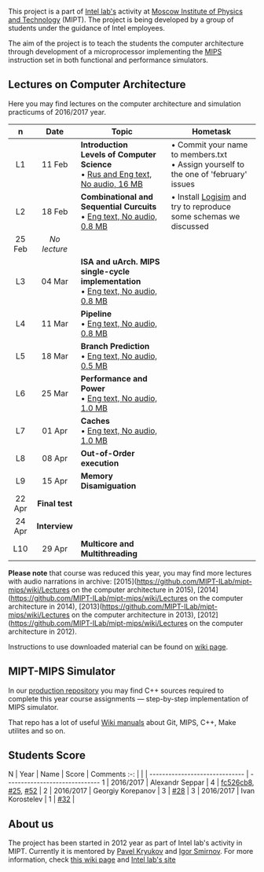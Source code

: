 This project is a part of [Intel lab's](http://ilab.fizteh.ru) activity at [Moscow Institute of Physics and Technology](http://phystech.edu/) (MIPT). The project is being developed by a group of students under the guidance of Intel employees.

The aim of the project is to teach the students the computer architecture through development of a microprocessor implementing the [MIPS](http://en.wikipedia.org/wiki/MIPS32) instruction set in both functional and performance simulators.

## Lectures on Computer Architecture

Here you may find lectures on the computer architecture and simulation practicums of 2016/2017 year.


n | Date |Topic | Hometask
:-: | :----: | ------------------------------ | ------------------------------
L1 | 11 Feb | **Introduction** <br/> **Levels of Computer Science** <br/> • [Rus and Eng text, No audio, 16 MB](https://github.com/MIPT-ILab/ca-lectures/blob/master/2016/Lecture_01__11_Feb__Introduction__Layers_of_CS_Eng_text__No_audio.pptx?raw=true)  | • Commit your name to members.txt<br> • Assign yourself to the one of 'february' issues |
L2 | 18 Feb | **Combinational and Sequential Curcuits** <br/> • [Eng text, No audio, 0.8 MB](https://github.com/MIPT-ILab/ca-lectures/blob/master/2016/Lecture_02__18_Feb__Combinational_and_Sequential_Circuits__Eng_text__No_audio.pptx) | • Install [Logisim]( http://www.cburch.com/logisim/index.html) and try to reproduce some schemas we discussed |
| 25 Feb | *No lecture* | |
L3 | 04 Mar | **ISA and uArch. MIPS single-cycle implementation** <br/> • [Eng text, No audio, 0.8 MB](https://github.com/MIPT-ILab/ca-lectures/blob/master/2016/Lecture_03__04_Mar__ISA_and_uArch_MIPS_single-cycle_implementation__Eng_text__No_audio.pptx)  | |
L4 | 11 Mar | **Pipeline** <br/> • [Eng text, No audio, 0.8 MB](https://github.com/MIPT-ILab/ca-lectures/blob/master/2016/Lecture_04__11_Mar__Pipelining__Eng_text__No_audio.pptx) | |
L5 | 18 Mar | **Branch Prediction** <br/> • [Eng text, No audio, 0.5 MB](https://github.com/MIPT-ILab/ca-lectures/blob/master/2016/Lecture_05__18_Mar__Branch_Prediction__Eng_text__No_audio.pptx) | |
L6 | 25 Mar | **Performance and Power** <br/> • [Eng text, No audio, 1.0 MB](https://github.com/MIPT-ILab/ca-lectures/blob/master/2016/Lecture_06__25_Mar__Performance_and_Power__Eng_text__No_audio.pptx) | |
L7 | 01 Apr | **Caches** <br/> • [Eng text, No audio, 1.0 MB](https://github.com/MIPT-ILab/ca-lectures/blob/master/2016/Lecture_07__01_Apr__Caches__Eng_text__No_audio.pptx) | |
L8 | 08 Apr | **Out-of-Order execution** | |
L9 | 15 Apr | **Memory Disamiguation** | |
| 22 Apr | **Final test** | |
| 24 Apr | **Interview** | |
L10 | 29 Apr | **Multicore and Multithreading** | |


**Please note** that course was reduced this year, you may find more lectures with audio narrations in archive: [2015](https://github.com/MIPT-ILab/mipt-mips/wiki/Lectures on the computer architecture in 2015), [2014](https://github.com/MIPT-ILab/mipt-mips/wiki/Lectures on the computer architecture in 2014), [2013](https://github.com/MIPT-ILab/mipt-mips/wiki/Lectures on the computer architecture in 2013), [2012](https://github.com/MIPT-ILab/mipt-mips/wiki/Lectures on the computer architecture in 2012).

Instructions to use downloaded material can be found on [wiki page](https://github.com/MIPT-ILab/mipt-mips/wiki/Instructions-to-use-downloaded-lectures).

## MIPT-MIPS Simulator

In our [production repository](https://github.com/MIPT-ILab/mipt-mips) you may find C++ sources required to complete this year course assignments — step-by-step implementation of MIPS simulator.

That repo has a lot of useful [Wiki manuals](https://github.com/MIPT-ILab/mipt-mips/wiki) about Git, MIPS, C++, Make utilites and so on.

## Students Score

N | Year | Name | Score | Comments
:-: | | | ------------------------------ | ------------------------------
1 | 2016/2017 | Alexandr Seppar | 4 | [fc526cb8](https://github.com/MIPT-ILab/ca-lectures/commit/fc526cb8f59bc6d9a399f453b417afc45c21012e), [#25](https://github.com/MIPT-ILab/mipt-mips/issues/25), [#52](https://github.com/MIPT-ILab/mipt-mips/issues/52) |
2 | 2016/2017 | Georgiy Korepanov | 3 | [#28](https://github.com/MIPT-ILab/mipt-mips/issues/28) |
3 | 2016/2017 | Ivan Korostelev | 1 | [#32](https://github.com/MIPT-ILab/mipt-mips/issues/32) |

## About us

The project has been started in 2012 year as part of Intel lab's activity in MIPT. Currently it is mentored by [Pavel Kryukov](https://github.com/pavelkryukov) and [Igor Smirnov](https://github.com/igorsmir-ilab). For more information, check [this wiki page](https://github.com/MIPT-ILab/mipt-mips/wiki/About-Us) and [Intel lab's site](http://ilab.fizteh.ru)
